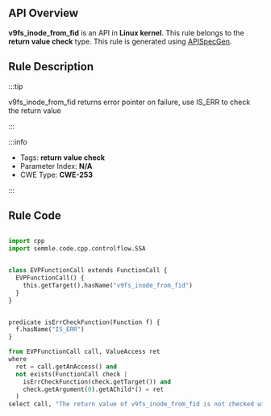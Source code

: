 ---
---


## API Overview
**v9fs_inode_from_fid** is an API in **Linux kernel**. This rule belongs to the **return value check** type. This rule is generated using [APISpecGen](../../tools/APISpecGen).
## Rule Description

:::tip

v9fs_inode_from_fid returns error pointer on failure, use IS_ERR to check the return value

:::

:::info

- Tags: **return value check**
- Parameter Index: **N/A**
- CWE Type: **CWE-253**

:::

## Rule Code
```python

import cpp
import semmle.code.cpp.controlflow.SSA


class EVPFunctionCall extends FunctionCall {
  EVPFunctionCall() {
    this.getTarget().hasName("v9fs_inode_from_fid")
  }
}


predicate isErrCheckFunction(Function f) {
  f.hasName("IS_ERR") 
}

from EVPFunctionCall call, ValueAccess ret
where
  ret = call.getAnAccess() and
  not exists(FunctionCall check |
    isErrCheckFunction(check.getTarget()) and
    check.getArgument(0).getAChild*() = ret
  )
select call, "The return value of v9fs_inode_from_fid is not checked with IS_ERR."
    
```
